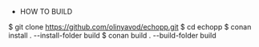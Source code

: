 - HOW TO BUILD

$ git clone https://github.com/olinyavod/echopp.git
$ cd echopp
$ conan install . --install-folder build
$ conan build . --build-folder build